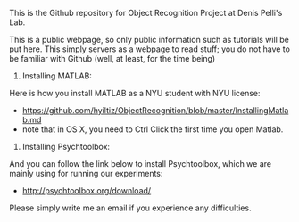 This is the Github repository for Object Recognition Project at Denis Pelli's Lab.

This is a public webpage, so only public information such as tutorials will be put here. This simply servers as a webpage to read stuff; you do not have to be familiar with Github (well, at least, for the time being)

1. Installing MATLAB:

  Here is how you install MATLAB as a NYU student with NYU license:
   - https://github.com/hyiltiz/ObjectRecognition/blob/master/InstallingMatlab.md
   - note that in OS X, you need to Ctrl Click the first time you open Matlab.


1. Installing Psychtoolbox:

  And you can follow the link below to install Psychtoolbox, which we are mainly using for running our experiments:
   - http://psychtoolbox.org/download/


Please simply write me an email if you experience any difficulties.
